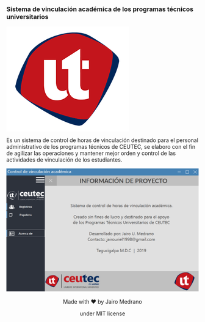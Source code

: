<h3> Sistema de vinculación académica de los programas técnicos universitarios </h3>

<img align="center" src="diamante.PNG">

<p>Es un sistema de control de horas de vinculación destinado para el personal administrativo de los programas técnicos de CEUTEC, se elaboro con el fín de agilizar las operaciones y mantener mejor orden y control de las actividades de vinculación de los estudiantes.</p>

<img aling="center" src="pic.PNG">

<p align="center">Made with ❤ by Jairo Medrano</p>
<p align="center">under MIT license</p>
